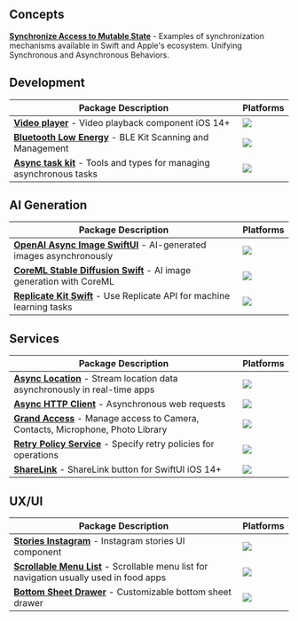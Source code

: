 ## Concepts

[**Synchronize Access to Mutable State**](https://github.com/swiftuiux/Synchronous-access-atomic-swift) - Examples of synchronization mechanisms available in Swift and Apple's ecosystem. Unifying Synchronous and Asynchronous Behaviors.

## Development
| **Package Description** | **Platforms** |
|--------------------------|------------|
| [**Video player**](https://github.com/swiftuiux/swiftui-loop-videoplayer) - Video playback component iOS 14+ | [![](https://img.shields.io/endpoint?url=https%3A%2F%2Fswiftpackageindex.com%2Fapi%2Fpackages%2Fswiftuiux%2Fswiftui-loop-videoplayer%2Fbadge%3Ftype%3Dplatforms)](https://swiftpackageindex.com/swiftuiux/swiftui-loop-videoplayer) |
| [**Bluetooth Low Energy**](https://github.com/swiftuiux/bluetooth-law-energy-swift) - BLE Kit Scanning and Management | [![](https://img.shields.io/endpoint?url=https%3A%2F%2Fswiftpackageindex.com%2Fapi%2Fpackages%2Fswiftuiux%2Fbluetooth-law-energy-swift%2Fbadge%3Ftype%3Dplatforms)](https://swiftpackageindex.com/swiftuiux/bluetooth-law-energy-swift) |
| [**Async task kit**](https://github.com/swiftuiux/async-task) - Tools and types for managing asynchronous tasks | [![](https://img.shields.io/endpoint?url=https%3A%2F%2Fswiftpackageindex.com%2Fapi%2Fpackages%2Fswiftuiux%2Fasync-task%2Fbadge%3Ftype%3Dplatforms)](https://swiftpackageindex.com/swiftuiux/async-task) |

## AI Generation
| **Package Description** | **Platforms** |
|--------------------------|------------|
| [**OpenAI Async Image SwiftUI**](https://github.com/swiftuiux/openai-async-image-swiftui) - AI-generated images asynchronously | [![](https://img.shields.io/endpoint?url=https%3A%2F%2Fswiftpackageindex.com%2Fapi%2Fpackages%2Fswiftuiux%2Fopenai-async-image-swiftui%2Fbadge%3Ftype%3Dplatforms)](https://swiftpackageindex.com/swiftuiux/openai-async-image-swiftui) |
| [**CoreML Stable Diffusion Swift**](https://github.com/swiftuiux/coreml-stable-diffusion-swift) - AI image generation with CoreML | [![](https://img.shields.io/endpoint?url=https%3A%2F%2Fswiftpackageindex.com%2Fapi%2Fpackages%2Fswiftuiux%2Fcoreml-stable-diffusion-swift%2Fbadge%3Ftype%3Dplatforms)](https://swiftpackageindex.com/swiftuiux/coreml-stable-diffusion-swift) |
| [**Replicate Kit Swift**](https://github.com/swiftuiux/replicate-kit-swift) - Use Replicate API for machine learning tasks | [![](https://img.shields.io/endpoint?url=https%3A%2F%2Fswiftpackageindex.com%2Fapi%2Fpackages%2Fswiftuiux%2Freplicate-kit-swift%2Fbadge%3Ftype%3Dplatforms)](https://swiftpackageindex.com/swiftuiux/replicate-kit-swift) |

## Services

| **Package Description** | **Platforms** |
|--------------------------|------------|
| [**Async Location**](https://github.com/swiftuiux/swift-async-corelocation) - Stream location data asynchronously in real-time apps | [![](https://img.shields.io/endpoint?url=https%3A%2F%2Fswiftpackageindex.com%2Fapi%2Fpackages%2Fswiftuiux%2Fswift-async-corelocation-streamer%2Fbadge%3Ftype%3Dplatforms)](https://swiftpackageindex.com/swiftuiux/swift-async-corelocation-streamer) |
| [**Async HTTP Client**](https://github.com/swiftuiux/async-http-client) - Asynchronous web requests | [![](https://img.shields.io/endpoint?url=https%3A%2F%2Fswiftpackageindex.com%2Fapi%2Fpackages%2Fswiftuiux%2Fasync-http-client%2Fbadge%3Ftype%3Dplatforms)](https://swiftpackageindex.com/swiftuiux/async-http-client) |
| [**Grand Access**](https://github.com/swiftuiux/grand-access) - Manage access to Camera, Contacts, Microphone, Photo Library| [![](https://img.shields.io/endpoint?url=https%3A%2F%2Fswiftpackageindex.com%2Fapi%2Fpackages%2Fswiftuiux%2Fgrand-access%2Fbadge%3Ftype%3Dplatforms)](https://swiftpackageindex.com/swiftuiux/grand-access) |
| [**Retry Policy Service**](https://github.com/swiftuiux/retry-policy-service) - Specify retry policies for operations | [![](https://img.shields.io/endpoint?url=https%3A%2F%2Fswiftpackageindex.com%2Fapi%2Fpackages%2Fswiftuiux%2Fretry-policy-service%2Fbadge%3Ftype%3Dplatforms)](https://swiftpackageindex.com/swiftuiux/retry-policy-service) |
| [**ShareLink**](https://github.com/swiftuiux/sharelink-for-swiftui) - ShareLink button for SwiftUI iOS 14+ | [![](https://img.shields.io/endpoint?url=https%3A%2F%2Fswiftpackageindex.com%2Fapi%2Fpackages%2Fswiftuiux%2Fsharelink-for-swiftui%2Fbadge%3Ftype%3Dplatforms)](https://swiftpackageindex.com/swiftuiux/sharelink-for-swiftui) |

## UX/UI

| **Package Description** | **Platforms** |
|--------------------------|------------|
| [**Stories Instagram**](https://github.com/swiftuiux/d3-stories-instagram) - Instagram stories UI component | [![](https://img.shields.io/endpoint?url=https%3A%2F%2Fswiftpackageindex.com%2Fapi%2Fpackages%2Fswiftuiux%2Fd3-stories-instagram%2Fbadge%3Ftype%3Dplatforms)](https://swiftpackageindex.com/swiftuiux/d3-stories-instagram) |
| [**Scrollable Menu List**](https://github.com/swiftuiux/food-scrollable-menu-list) - Scrollable menu list for navigation usually used in food apps | [![](https://img.shields.io/endpoint?url=https%3A%2F%2Fswiftpackageindex.com%2Fapi%2Fpackages%2Fswiftuiux%2Ffood-scrollable-menu-list%2Fbadge%3Ftype%3Dplatforms)](https://swiftpackageindex.com/swiftuiux/food-scrollable-menu-list) |
| [**Bottom Sheet Drawer**](https://github.com/swiftuiux/swiftui-bottomsheet-drawer) - Customizable bottom sheet drawer | [![](https://img.shields.io/endpoint?url=https%3A%2F%2Fswiftpackageindex.com%2Fapi%2Fpackages%2Fswiftuiux%2Fswiftui-bottomsheet-drawer%2Fbadge%3Ftype%3Dplatforms)](https://swiftpackageindex.com/swiftuiux/swiftui-bottomsheet-drawer) |

